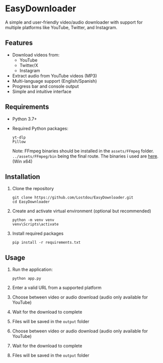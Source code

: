 # EasyDownloader

A simple and user-friendly video/audio downloader with support for multiple platforms like YouTube, Twitter, and Instagram.


## Features

- Download videos from:
  - YouTube
  - Twitter/X
  - Instagram
- Extract audio from YouTube videos (MP3)
- Multi-language support (English/Spanish)
- Progress bar and console output
- Simple and intuitive interface

## Requirements

- Python 3.7+
- Required Python packages:
  ```
  yt-dlp
  Pillow
  ```

  Note: FFmpeg binaries should be installed in the `assets/FFmpeg` folder. `../assets/FFmpeg/bin` 
  being the final route. The binaries i used are [here](https://www.gyan.dev/ffmpeg/builds/packages/ffmpeg-2025-08-25-git-1b62f9d3ae-full_build.7z). (Win x64)

## Installation

1. Clone the repository
   ```
   git clone https://github.com/Lostdou/EasyDownloader.git
   cd EasyDownloader
   ```

2. Create and activate virtual environment (optional but recommended)
   ```
   python -m venv venv
   venv\Scripts\activate
   ```

3. Install required packages
   ```
   pip install -r requirements.txt
   ```

## Usage

1. Run the application:
   ```
   python app.py
   ```

2. Enter a valid URL from a supported platform
3. Choose between video or audio download (audio only available for YouTube)
4. Wait for the download to complete
5. Files will be saved in the `output` folder
3. Choose between video or audio download (audio only available for YouTube)
4. Wait for the download to complete
5. Files will be saved in the `output` folder

